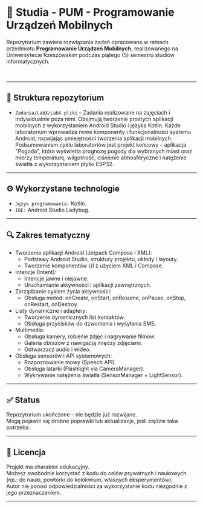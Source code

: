 # 📘 Studia - PUM - Programowanie Urządzeń Mobilnych

Repozytorium zawiera rozwiązania zadań opracowane w ramach przedmiotu **Programowanie Urządzeń Mobilnych**, realizowanego na Uniwersytecie Rzeszowskim podczas piątego (5) semestru studiów informatycznych.  

&nbsp;  

---

## 📁 Struktura repozytorium

- `Zadania/LabX/LabX pliki` – Zadania realizowane na zajęciach i indywidualnie poza nimi. Obejmują tworzenie prostych aplikacji mobilnych z wykorzystaniem Android Studio i języka Kotlin. Każde laboratorium wprowadza nowe komponenty i funkcjonalności systemu Android, rozwijając umiejętności tworzenia aplikacji mobilnych. Podsumowaniem cyklu laboratoriów jest projekt końcowy – aplikacja "Pogoda", która wyświetla prognozę pogody dla wybranych miast oraz mierzy temperaturę, wilgotność, ciśnienie atmosferyczne i natężenie światła z wykorzystaniem płytki ESP32.  

---

## ⚙️ Wykorzystane technologie

- `Język programowania:` Kotlin.  
- `IDE:` Android Studio Ladybug.  

---

## 🔍 Zakres tematyczny

- Tworzenie aplikacji Android (Jetpack Compose i XML):  
  - Podstawy Android Studio, struktury projektu, układy i layouty.  
  - Tworzenie komponentów UI z użyciem XML i Compose.  
- Intencje (Intent):  
  - Intencje jawne i niejawne.  
  - Uruchamianie aktywności i aplikacji zewnętrznych.  
- Zarządzanie cyklem życia aktywności:  
  - Obsługa metod: onCreate, onStart, onResume, onPause, onStop, onRestart, onDestroy.  
- Listy dynamiczne i adaptery:  
  - Tworzenie dynamicznych list kontaktów.  
  - Obsługa przycisków do dzwonienia i wysyłania SMS.  
- Multimedia:  
  - Obsługa kamery, robienie zdjęć i nagrywanie filmów.  
  - Galeria obrazów z nawigacją między zdjęciami.  
  - Odtwarzacz audio i wideo.  
- Obsługa sensorów i API systemowych:  
  - Rozpoznawanie mowy (Speech API).  
  - Obsługa latarki (Flashlight via CameraManager).  
  - Wykrywanie natężenia światła (SensorManager + LightSensor).  

---

## ✅ Status

Repozytorium ukończone – nie będzie już rozwijane.  
Mogą pojawić się drobne poprawki lub aktualizacje, jeśli zajdzie taka potrzeba.  

---

## 📄 Licencja

Projekt ma charakter edukacyjny.  
Możesz swobodnie korzystać z kodu do celów prywatnych i naukowych (np.: do nauki, powtórki do kolokwium, własnych eksperymentów).  
Autor nie ponosi odpowiedzialności za wykorzystanie kodu niezgodnie z jego przeznaczeniem.  

---
